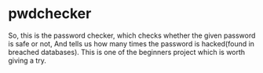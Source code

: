 # pwdchecker
So, this is the password checker, which checks whether the given password is safe or not, And tells us how many times the password is hacked(found in breached databases). This is one of the beginners project which is worth giving a try.
